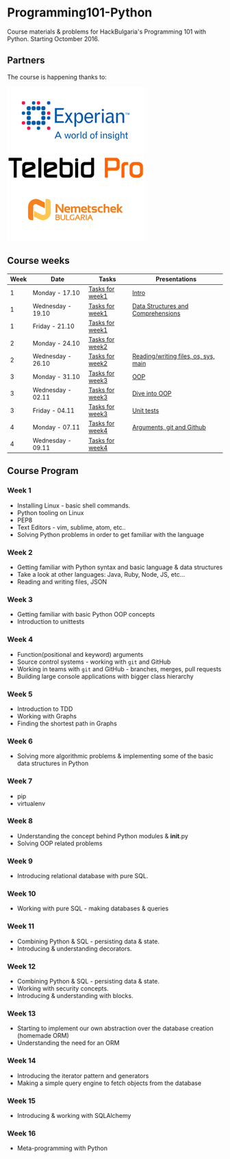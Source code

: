 # Programming101-Python

Course materials &amp; problems for HackBulgaria's Programming 101 with Python. Starting Octomber 2016.

## Partners

The course is happening thanks to:

[![Experian](/partners/experian-logo.jpg)](http://www.experian.bg/)
[![Telebid Pro](/partners/telebidpro-logo.jpg)](http://telebid-pro.com/)
[![Nemetschek Bulgaria](/partners/nemetschek_logo.jpg)](https://www.nemetschek.bg/)

## Course weeks

| Week | Date | Tasks | Presentations |
|---------|-------- |---------|-------------|
| 1       | Monday - 17.10|[Tasks for week1](week01/)      | [Intro](http://slides.com/hackbulgaria/deck-40?token=bi16cPi2)      |
| 1 | Wednesday - 19.10 | [Tasks for week1](week01/) | [Data Structures and Comprehensions](http://slides.com/hackbulgaria/deck-51-52-53-66?token=6Z6F8ywW)  |
| 1 | Friday - 21.10 | [Tasks for week1](week01/) |  |
| 2 | Monday - 24.10 | [Tasks for week2](week02/) |  |
| 2 | Wednesday - 26.10 | [Tasks for week2](week02/) | [Reading/writing files, os, sys, main](http://slides.com/hackbulgaria/deck-f6fdcd0f-1abd-4688-9f65-c6ce0ae8e808-67/) |
| 3 | Monday - 31.10 | [Tasks for week3](week03/) | [OOP](https://slides.com/hackbulgaria/deck-f6fdcd0f-1abd-4688-9f65-c6ce0ae8e808-68/) |
| 3 | Wednesday - 02.11 | [Tasks for week3](week03/)| [Dive into OOP](https://slides.com/hackbulgaria/oop-69/) |
| 3 | Friday - 04.11 | [Tasks for week3](week03/) | [Unit tests](http://slides.com/hackbulgaria/deck-f6fdcd0f-1abd-4688-9f65-c6ce0ae8e808-70?token=N6V1Mc0c) |
| 4 | Monday - 07.11 | [Tasks for week4](week04/) | [Arguments, git and Github](http://slides.com/hackbulgaria/deck-43-71) |
| 4 | Wednesday - 09.11 | [Tasks for week4](week04/) |  |


## Course Program

### Week 1

  * Installing Linux - basic shell commands.
  * Python tooling on Linux
  * PEP8
  * Text Editors - vim, sublime, atom, etc..
  * Solving Python problems in order to get familiar with the language

### Week 2

  * Getting familiar with Python syntax and basic language & data structures
  * Take a look at other languages: Java, Ruby, Node, JS, etc...
  * Reading and writing files, JSON 
 
### Week 3

  * Getting familiar with basic Python OOP concepts
  * Introduction to unittests

### Week 4

  * Function(positional and keyword) arguments
  * Source control systems - working with `git` and GitHub
  * Working in teams with `git` and GitHub - branches, merges, pull requests
  * Building large console applications with bigger class hierarchy
 
### Week 5

  * Introduction to TDD
  * Working with Graphs
  * Finding the shortest path in Graphs

### Week 6

  * Solving more algorithmic problems  & implementing some of the basic data structures in Python


### Week 7

  * pip
  * virtualenv

### Week 8

 * Understanding the concept behind Python modules & __init__.py
 * Solving OOP related problems

### Week 9

  * Introducing relational database with pure SQL.

### Week 10

  * Working with pure SQL - making databases & queries

### Week 11
  * Combining Python & SQL - persisting data & state.
  * Introducing & understanding decorators.

### Week 12
  * Combining Python & SQL - persisting data & state.
  * Working with security concepts.
  * Introducing & understanding with blocks.

### Week 13

  * Starting to implement our own abstraction over the database creation (homemade ORM)
  * Understanding the need for an ORM

### Week 14

  * Introducing the iterator pattern and generators
  * Making a simple query engine to fetch objects from the database

### Week 15

  * Introducing & working with SQLAlchemy

### Week 16

  * Meta-programming with Python

